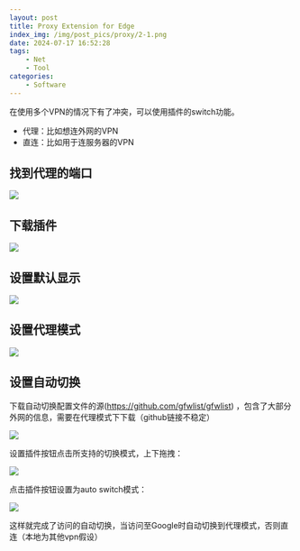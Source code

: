 ```yaml
---
layout: post
title: Proxy Extension for Edge
index_img: /img/post_pics/proxy/2-1.png
date: 2024-07-17 16:52:28
tags:
    - Net
    - Tool
categories:
    - Software
---
```



在使用多个VPN的情况下有了冲突，可以使用插件的switch功能。

<!-- more -->

- 代理：比如想连外网的VPN
- 直连：比如用于连服务器的VPN

## 找到代理的端口

![](/img/post_pics/proxy/1.png)

## 下载插件

![](/img/post_pics/proxy/2-1.png)

## 设置默认显示

![](/img/post_pics/proxy/3.png)


## 设置代理模式

![](/img/post_pics/proxy/4.png)

## 设置自动切换

下载自动切换配置文件的源(https://github.com/gfwlist/gfwlist) ，包含了大部分外网的信息，需要在代理模式下下载（github链接不稳定）

![](/img/post_pics/proxy/5.png)

设置插件按钮点击所支持的切换模式，上下拖拽：

![](/img/post_pics/proxy/6.png)

点击插件按钮设置为auto switch模式：

![](/img/post_pics/proxy/7.png)

这样就完成了访问的自动切换，当访问至Google时自动切换到代理模式，否则直连（本地为其他vpn假设）
